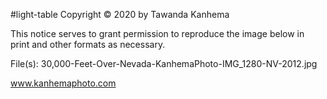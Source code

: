 #light-table
Copyright © 2020 by Tawanda Kanhema

This notice serves to grant permission to reproduce the image below in print and other formats as necessary.

File(s): 30,000-Feet-Over-Nevada-KanhemaPhoto-IMG_1280-NV-2012.jpg

www.kanhemaphoto.com
